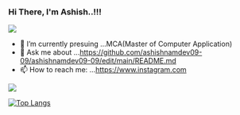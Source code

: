### Hi There, I'm Ashish..!!!

<img src="https://cdna.artstation.com/p/assets/images/images/035/693/656/original/gwyneth-balucio-hello-world.gif?1615642877" style="object-fit: cover">



- 🔭  I’m currently presuing  ...MCA(Master of Computer Application)
- 💬 Ask me about ...https://github.com/ashishnamdev09-09/ashishnamdev09-09/edit/main/README.md
- 📫 How to reach me: ...https://www.instagram.com



<img src="https://github-readme-stats.vercel.app/api?username=ashishnamdev09-09&&show_icons=true&title_color=ffffff&icon_color=bb2acf&text_color=daf7dc&bg_color=151515">



[![Top Langs](https://github-readme-stats.vercel.app/api/top-langs/?username=ashishnamdev09-09&layout=compact)](https://github.com/anuraghazra/github-readme-stats)
